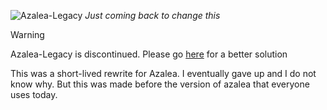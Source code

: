 ![Azalea-Legacy](https://github.com/Ant767/Azalea-Legacy/assets/122332042/36f723e7-cb17-4250-b933-9b1e18313b56)
*Just coming back to change this*

> [!WARNING]
> Azalea-Legacy is discontinued. Please go [here](https://github.com/Ant767/Azalea) for a better solution

This was a short-lived rewrite for Azalea. I eventually gave up and I do not know why. But this was made before the version of azalea that everyone uses today.
